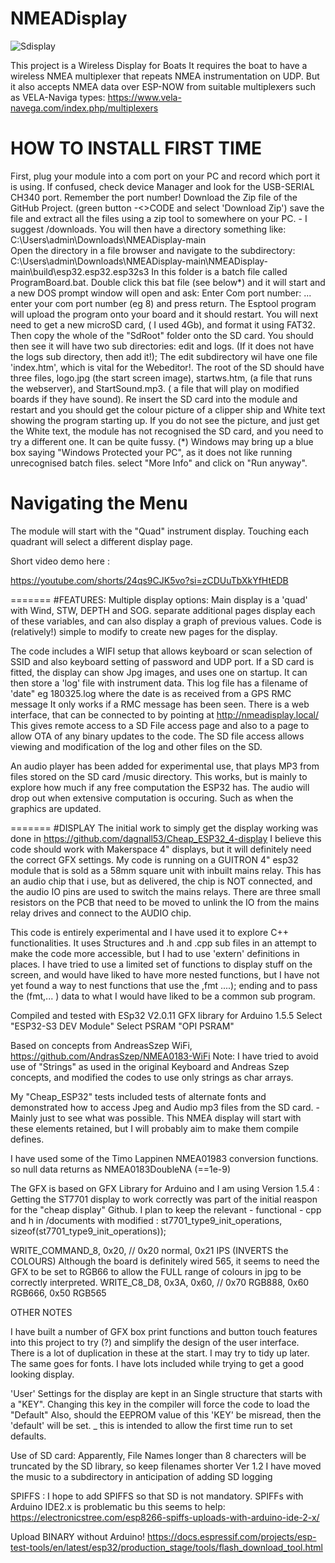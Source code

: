 # NMEADisplay

![Sdisplay](https://github.com/user-attachments/assets/e3a0ba0e-b552-46d3-bceb-dcc11c7a620e)

This project is a Wireless Display for Boats
It requires the boat to have a wireless NMEA multiplexer that repeats NMEA instrumentation on UDP.
But it also accepts NMEA data over ESP-NOW from suitable multiplexers such as VELA-Naviga types: 
https://www.vela-navega.com/index.php/multiplexers

# HOW TO INSTALL FIRST TIME
 
First, plug your module into a com port on your PC and record which port it is using. 
If confused, check device Manager and look for the USB-SERIAL CH340 port. 
Remember the port number!
Download the Zip file of the GitHub Project. (green button -<>CODE and select 'Download Zip')
save the file and extract all the files using a zip tool to somewhere on your PC. - I suggest /downloads.
You will then have a directory something like: C:\Users\admin\Downloads\NMEADisplay-main\
Open the directory in a file browser and navigate to the subdirectory:
C:\Users\admin\Downloads\NMEADisplay-main\NMEADisplay-main\build\esp32.esp32.esp32s3
In this folder is a batch file called ProgramBoard.bat.
Double click this bat file (see below*) and it will start and a new DOS prompt window will open and ask: 
Enter Com port number: ... enter your com port number (eg 8) and press return. 
The Esptool program will upload the program onto your board and it should restart. 
You will next need to get a new microSD card, ( I used 4Gb), and format it using FAT32.
Then copy the whole of the "SdRoot" folder onto the SD card. 
You should then see it will have two sub directories: edit and logs. (If it does not have the logs sub directory, then add it!);
The edit subdirectory wil have one file 'index.htm', which is vital for the Webeditor!.
The root of the SD should have three files, logo.jpg (the start screen image), startws.htm, (a file that runs the webserver), and StartSound.mp3. ( a file that will play on modified boards if they have sound).
Re insert the SD card into the module and restart and you should get the colour picture of a clipper ship and White text showing the program starting up. 
If you do not see the picture, and just get the White text, the module has not recognised the SD card, and you need to try a different one. 
It can be quite fussy. 
(*) Windows may bring up a blue box saying "Windows Protected your PC", as it does not like running unrecognised batch files. 
select "More Info" and click on "Run anyway". 

# Navigating the Menu

The module will start with the "Quad" instrument display. Touching each quadrant will select a different display page.








Short video demo here : 

https://youtube.com/shorts/24qs9CJK5vo?si=zCDUuTbXkYfHtEDB

=======
#FEATURES:
Multiple display options: Main display is a 'quad' with Wind, STW, DEPTH and SOG.
separate additional pages display each of these variables, and can also display a graph of previous values.
Code is (relatively!) simple to modify to create new pages for the display.

The code includes a WIFI setup that allows keyboard or scan selection of SSID and also keyboard setting of password and UDP port.
If a SD card is fitted, the display can show Jpg images, and uses one on startup.
It can then store a 'log' file with instrument data.
This log file has a filename of 'date" eg 180325.log where the date is as received from a GPS RMC message It only works if a RMC message has been seen. 
There is a web interface, that can be connected to by pointing at http://nmeadisplay.local/
This gives remote access to a SD File access page and also to a page to allow OTA of any binary updates to the code.
The SD file access allows viewing and modification of the log and other files on the SD.

An audio player has been added for experimental use, that plays MP3 from files stored on the SD card /music directory.
This works, but is mainly to explore how much if any free computation the ESP32 has. The audio will drop out when extensive computation is occuring. Such as when the graphics are updated. 

=======
#DISPLAY 
The initial work to simply get the display working was done in https://github.com/dagnall53/Cheap_ESP32_4-display
I believe this code should work with Makerspace 4" displays, but it will definitely need the correct GFX settings. 
My code is running on a GUITRON 4" esp32 module that is sold as a 58mm square unit with inbuilt mains relay.
This has an audio chip that i use, but as delivered, the chip is NOT connected, and the audio IO pins are used to switch the mains relays. 
There are three small resistors on the PCB that need to be moved to unlink the IO from the mains relay drives and connect to the AUDIO chip.


This code is entirely experimental and I have used it to explore C++ functionalities. 
It uses Structures and .h and .cpp sub files in an attempt to make the code more accessible, but I had to use 'extern' definitions in places.
I have tried to use a limited set of functions to display stuff on the screen, and would have liked to have more nested functions, but I have not yet found a way to nest functions that use the ,fmt ....); ending and to pass the (fmt,... ) data to what I would have liked to be a common sub program.  


Compiled and tested with ESp32 V2.0.11 
GFX library for Arduino 1.5.5
Select "ESP32-S3 DEV Module"
Select PSRAM "OPI PSRAM"



Based on concepts from AndreasSzep WiFi, https://github.com/AndrasSzep/NMEA0183-WiFi
Note: I have tried to avoid use of "Strings" as used in the original Keyboard and Andreas Szep concepts, and modified the codes to use only strings as char arrays. 

My "Cheap_ESP32" tests included tests of alternate fonts and demonstrated how to access Jpeg and Audio mp3 files from the SD card. - Mainly just to see what was possible. 
This NMEA display will start with these elements retained, but I will probably aim to make them compile defines.

I have used some of the Timo Lappinen NMEA01983 conversion functions. so null data returns as NMEA0183DoubleNA (==1e-9)

The GFX is based on GFX Library for Arduino and I am using Version 1.5.4 : Getting the ST7701 display to work correctly was part of the initial reaspon for the "cheap display" Github.
I plan to keep the relevant - functional -  cpp and h in /documents with modified :
 st7701_type9_init_operations,  sizeof(st7701_type9_init_operations));

WRITE_COMMAND_8, 0x20, // 0x20 normal, 0x21 IPS (INVERTS the COLOURS)
Although the board is definitely wired 565, it seems to need the GFX to be set to RGB66 to allow the FULL range of colours in jpg to be correctly interpreted. 
WRITE_C8_D8, 0x3A, 0x60, // 0x70 RGB888, 0x60 RGB666, 0x50 RGB565

OTHER NOTES 

I have built a number of GFX box print functions and button touch features into this project to try (?) and simplify the design of the user interface. 
There is a lot of duplication in these at the start. I may try to tidy up later.
The same goes for fonts. I have lots included while trying to get a good looking display. 

'User' Settings for the display are kept in an Single structure that starts with a "KEY". Changing this key in the compiler will force the code to load the "Default" 
Also, should the EEPROM value of this 'KEY' be misread, then the 'default' will be set. _ this is intended to allow the first time run to set defaults.

Use of SD card:
Apparently, File Names longer than 8 charecters will be truncated by the SD library, so keep filenames shorter 
Ver 1.2 I have moved the music to a subdirectory in anticipation of adding SD logging

SPIFFS :
I hope to add SPIFFS so that SD is not mandatory.
SPIFFs with Arduino IDE2.x is problematic bu this seems to help: https://electronicstree.com/esp8266-spiffs-uploads-with-arduino-ide-2-x/

Upload BINARY without Arduino!
https://docs.espressif.com/projects/esp-test-tools/en/latest/esp32/production_stage/tools/flash_download_tool.html



